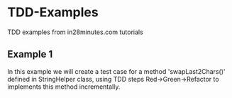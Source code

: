 # TDD-Examples
TDD examples from in28minutes.com tutorials
## Example 1
In this example we will create a test case for a method 'swapLast2Chars()'
defined in StringHelper class, using TDD steps Red->Green->Refactor to implements
this method incrementally.    
